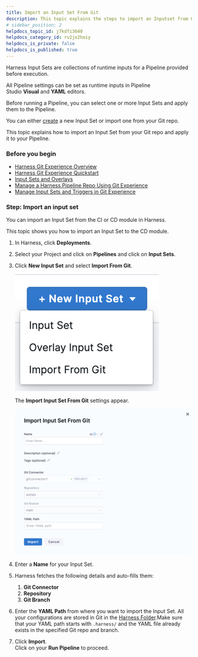 ```yaml
---
title: Import an Input Set From Git
description: This topic explains the steps to import an Inputset from Git.
# sidebar_position: 2
helpdocs_topic_id: j7kdfi3640
helpdocs_category_id: rv2jo2hoiy
helpdocs_is_private: false
helpdocs_is_published: true
---
```


Harness Input Sets are collections of runtime inputs for a Pipeline provided before execution.

All Pipeline settings can be set as runtime inputs in Pipeline Studio **Visual** and **YAML** editors.

Before running a Pipeline, you can select one or more Input Sets and apply them to the Pipeline.

You can either [create](../8_Pipelines/run-pipelines-using-input-sets-and-overlays.md#step-1-create-the-input-sets) a new Input Set or import one from your Git repo.

This topic explains how to import an Input Set from your Git repo and apply it to your Pipeline.

### Before you begin

* [Harness Git Experience Overview](git-experience-overview.md)
* [Harness Git Experience Quickstart​](configure-git-experience-for-harness-entities.md)
* [Input Sets and Overlays](https:/article/3fqwa8et3d-input-sets)
* [Manage a Harness Pipeline Repo Using Git Experience](manage-a-harness-pipeline-repo-using-git-experience.md)
* [Manage Input Sets and Triggers in Git Experience](manage-input-sets-in-simplified-git-experience.md)

### Step: Import an input set

You can import an Input Set from the CI or CD module in Harness.

This topic shows you how to import an Input Set to the CD module.

1. In Harness, click **Deployments**.
2. Select your Project and click on **Pipelines** and click on **Input Sets**.
3. Click **New Input Set** and select **Import From Git**.
   
   ![](./static/import-input-sets-00.png)
   
   The **Import Input Set From Git** settings appear.
   
   ![](./static/import-input-sets-01.png)

4. Enter a **Name** for your Input Set.
5. Harness fetches the following details and auto-fills them:
	1. **Git Connector**
	2. **Repository**
	3. **Git Branch**
6. Enter the **YAML Path** from where you want to import the Input Set. All your configurations are stored in Git in the [Harness Folder](harness-git-experience-overview.md#harness-folder).Make sure that your YAML path starts with `.harness/` and the YAML file already exists in the specified Git repo and branch.
7. Click **Import**.  
Click on your **Run Pipeline** to proceed.

